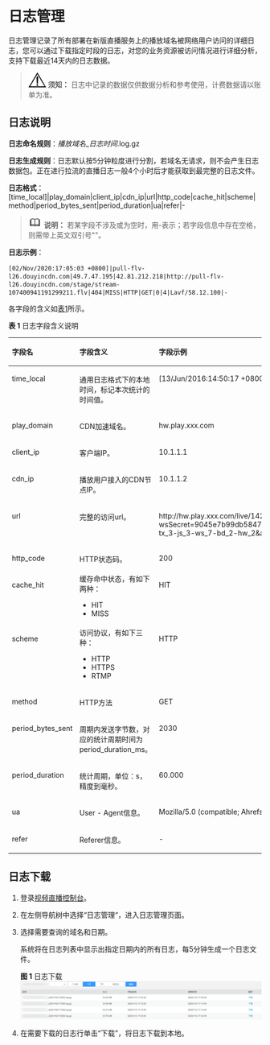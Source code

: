 # 日志管理<a name="live010018"></a>

日志管理记录了所有部署在新版直播服务上的播放域名被网络用户访问的详细日志，您可以通过下载指定时段的日志，对您的业务资源被访问情况进行详细分析，支持下载最近14天内的日志数据。

>![](public_sys-resources/icon-notice.gif) **须知：** 
>日志中记录的数据仅供数据分析和参考使用，计费数据请以账单为准。

## 日志说明<a name="section4954538162713"></a>

**日志命名规则**：_播放域名_\__日志时间_.log.gz

**日志生成规则**：日志默认按5分钟粒度进行分割，若域名无请求，则不会产生日志数据包。正在进行拉流的直播日志一般4个小时后才能获取到最完整的日志文件。

**日志格式**：\[time\_local\]|play\_domain|client\_ip|cdn\_ip|url|http\_code|cache\_hit|scheme|method|period\_bytes\_sent|period\_duration|ua|refer|-

>![](public_sys-resources/icon-note.gif) **说明：** 
>若某字段不涉及或为空时，用-表示；若字段信息中存在空格，则需带上英文双引号""。

**日志示例**：

```
[02/Nov/2020:17:05:03 +0800]|pull-flv-l26.douyincdn.com|49.7.47.195|42.81.212.218|http://pull-flv-l26.douyincdn.com/stage/stream-107400941191299211.flv|404|MISS|HTTP|GET|0|4|Lavf/58.12.100|-
```

各字段的含义如[表1](#table1104055194515)所示。

**表 1**  日志字段含义说明

<a name="table1104055194515"></a>
<table><thead align="left"><tr id="row192180550454"><th class="cellrowborder" valign="top" width="17.001700170017003%" id="mcps1.2.4.1.1"><p id="p3218655144514"><a name="p3218655144514"></a><a name="p3218655144514"></a>字段名</p>
</th>
<th class="cellrowborder" valign="top" width="33.12331233123312%" id="mcps1.2.4.1.2"><p id="p192191155184518"><a name="p192191155184518"></a><a name="p192191155184518"></a>字段含义</p>
</th>
<th class="cellrowborder" valign="top" width="49.874987498749874%" id="mcps1.2.4.1.3"><p id="p6219755114516"><a name="p6219755114516"></a><a name="p6219755114516"></a>字段示例</p>
</th>
</tr>
</thead>
<tbody><tr id="row12219195514452"><td class="cellrowborder" valign="top" width="17.001700170017003%" headers="mcps1.2.4.1.1 "><p id="p132192558453"><a name="p132192558453"></a><a name="p132192558453"></a>time_local</p>
</td>
<td class="cellrowborder" valign="top" width="33.12331233123312%" headers="mcps1.2.4.1.2 "><p id="p721975574514"><a name="p721975574514"></a><a name="p721975574514"></a>通用日志格式下的本地时间，标记本次统计的时间值。</p>
</td>
<td class="cellrowborder" valign="top" width="49.874987498749874%" headers="mcps1.2.4.1.3 "><p id="p321975517450"><a name="p321975517450"></a><a name="p321975517450"></a>[13/Jun/2016:14:50:17 +0800]</p>
</td>
</tr>
<tr id="row8219165513457"><td class="cellrowborder" valign="top" width="17.001700170017003%" headers="mcps1.2.4.1.1 "><p id="p221920554453"><a name="p221920554453"></a><a name="p221920554453"></a>play_domain</p>
</td>
<td class="cellrowborder" valign="top" width="33.12331233123312%" headers="mcps1.2.4.1.2 "><p id="p4219115515455"><a name="p4219115515455"></a><a name="p4219115515455"></a>CDN加速域名。</p>
</td>
<td class="cellrowborder" valign="top" width="49.874987498749874%" headers="mcps1.2.4.1.3 "><p id="p14219165534516"><a name="p14219165534516"></a><a name="p14219165534516"></a>hw.play.xxx.com</p>
</td>
</tr>
<tr id="row5219355154519"><td class="cellrowborder" valign="top" width="17.001700170017003%" headers="mcps1.2.4.1.1 "><p id="p16219155513459"><a name="p16219155513459"></a><a name="p16219155513459"></a>client_ip</p>
</td>
<td class="cellrowborder" valign="top" width="33.12331233123312%" headers="mcps1.2.4.1.2 "><p id="p3219255144520"><a name="p3219255144520"></a><a name="p3219255144520"></a>客户端IP。</p>
</td>
<td class="cellrowborder" valign="top" width="49.874987498749874%" headers="mcps1.2.4.1.3 "><p id="p18219955134511"><a name="p18219955134511"></a><a name="p18219955134511"></a>10.1.1.1</p>
</td>
</tr>
<tr id="row22191655174517"><td class="cellrowborder" valign="top" width="17.001700170017003%" headers="mcps1.2.4.1.1 "><p id="p22198552453"><a name="p22198552453"></a><a name="p22198552453"></a>cdn_ip</p>
</td>
<td class="cellrowborder" valign="top" width="33.12331233123312%" headers="mcps1.2.4.1.2 "><p id="p14219655124515"><a name="p14219655124515"></a><a name="p14219655124515"></a>播放用户接入的CDN节点IP。</p>
</td>
<td class="cellrowborder" valign="top" width="49.874987498749874%" headers="mcps1.2.4.1.3 "><p id="p521925518455"><a name="p521925518455"></a><a name="p521925518455"></a>10.1.1.2</p>
</td>
</tr>
<tr id="row7219165511452"><td class="cellrowborder" valign="top" width="17.001700170017003%" headers="mcps1.2.4.1.1 "><p id="p321914556459"><a name="p321914556459"></a><a name="p321914556459"></a>url</p>
</td>
<td class="cellrowborder" valign="top" width="33.12331233123312%" headers="mcps1.2.4.1.2 "><p id="p521975544510"><a name="p521975544510"></a><a name="p521975544510"></a>完整的访问url。</p>
</td>
<td class="cellrowborder" valign="top" width="49.874987498749874%" headers="mcps1.2.4.1.3 "><p id="p2219195524515"><a name="p2219195524515"></a><a name="p2219195524515"></a>http://hw.play.xxx.com/live/1423787836-1423787836-6115122192062611456-2847699128-10057-A-0-1.m3u8?wsSecret=9045e7b99db58475627d33e99eb64fc1&amp;amp;wsTime=5f03baeb&amp;amp;fm=RFdxOEJjSjNoNkRKdDZUWV8kMF8kMV8kMl8kMw%3D%3D&amp;amp;ctyp=huya_tars&amp;amp;fs=bgct&amp;amp;&amp;amp;sphdcdn=al_7-tx_3-js_3-ws_7-bd_2-hw_2&amp;amp;sphdDC=xxx&amp;amp;sphd=264_*</p>
</td>
</tr>
<tr id="row19219135554514"><td class="cellrowborder" valign="top" width="17.001700170017003%" headers="mcps1.2.4.1.1 "><p id="p16219145574510"><a name="p16219145574510"></a><a name="p16219145574510"></a>http_code</p>
</td>
<td class="cellrowborder" valign="top" width="33.12331233123312%" headers="mcps1.2.4.1.2 "><p id="p1421995520456"><a name="p1421995520456"></a><a name="p1421995520456"></a>HTTP状态码。</p>
</td>
<td class="cellrowborder" valign="top" width="49.874987498749874%" headers="mcps1.2.4.1.3 "><p id="p1721917553459"><a name="p1721917553459"></a><a name="p1721917553459"></a>200</p>
</td>
</tr>
<tr id="row1221955517457"><td class="cellrowborder" valign="top" width="17.001700170017003%" headers="mcps1.2.4.1.1 "><p id="p16219135520452"><a name="p16219135520452"></a><a name="p16219135520452"></a>cache_hit</p>
</td>
<td class="cellrowborder" valign="top" width="33.12331233123312%" headers="mcps1.2.4.1.2 "><div class="p" id="p11219155510452"><a name="p11219155510452"></a><a name="p11219155510452"></a>缓存命中状态，有如下两种：<a name="ul42194551454"></a><a name="ul42194551454"></a><ul id="ul42194551454"><li>HIT</li><li>MISS</li></ul>
</div>
</td>
<td class="cellrowborder" valign="top" width="49.874987498749874%" headers="mcps1.2.4.1.3 "><p id="p1922010553458"><a name="p1922010553458"></a><a name="p1922010553458"></a>HIT</p>
</td>
</tr>
<tr id="row32207552452"><td class="cellrowborder" valign="top" width="17.001700170017003%" headers="mcps1.2.4.1.1 "><p id="p17220105544515"><a name="p17220105544515"></a><a name="p17220105544515"></a>scheme</p>
</td>
<td class="cellrowborder" valign="top" width="33.12331233123312%" headers="mcps1.2.4.1.2 "><div class="p" id="p11220135513457"><a name="p11220135513457"></a><a name="p11220135513457"></a>访问协议，有如下三种：<a name="ul152201755104520"></a><a name="ul152201755104520"></a><ul id="ul152201755104520"><li>HTTP</li><li>HTTPS</li><li>RTMP</li></ul>
</div>
</td>
<td class="cellrowborder" valign="top" width="49.874987498749874%" headers="mcps1.2.4.1.3 "><p id="p1022025516454"><a name="p1022025516454"></a><a name="p1022025516454"></a>HTTP</p>
</td>
</tr>
<tr id="row1522025516452"><td class="cellrowborder" valign="top" width="17.001700170017003%" headers="mcps1.2.4.1.1 "><p id="p13220165514516"><a name="p13220165514516"></a><a name="p13220165514516"></a>method</p>
</td>
<td class="cellrowborder" valign="top" width="33.12331233123312%" headers="mcps1.2.4.1.2 "><p id="p14220205513455"><a name="p14220205513455"></a><a name="p14220205513455"></a>HTTP方法</p>
</td>
<td class="cellrowborder" valign="top" width="49.874987498749874%" headers="mcps1.2.4.1.3 "><p id="p822055514513"><a name="p822055514513"></a><a name="p822055514513"></a>GET</p>
</td>
</tr>
<tr id="row3220195515457"><td class="cellrowborder" valign="top" width="17.001700170017003%" headers="mcps1.2.4.1.1 "><p id="p622010555459"><a name="p622010555459"></a><a name="p622010555459"></a>period_bytes_sent</p>
</td>
<td class="cellrowborder" valign="top" width="33.12331233123312%" headers="mcps1.2.4.1.2 "><p id="p8220155517451"><a name="p8220155517451"></a><a name="p8220155517451"></a>周期内发送字节数，对应的统计周期时间为period_duration_ms。</p>
</td>
<td class="cellrowborder" valign="top" width="49.874987498749874%" headers="mcps1.2.4.1.3 "><p id="p1122085510458"><a name="p1122085510458"></a><a name="p1122085510458"></a>2030</p>
</td>
</tr>
<tr id="row222025520453"><td class="cellrowborder" valign="top" width="17.001700170017003%" headers="mcps1.2.4.1.1 "><p id="p1122085594519"><a name="p1122085594519"></a><a name="p1122085594519"></a>period_duration</p>
</td>
<td class="cellrowborder" valign="top" width="33.12331233123312%" headers="mcps1.2.4.1.2 "><p id="p1522035524510"><a name="p1522035524510"></a><a name="p1522035524510"></a>统计周期，单位：s，精度到毫秒。</p>
</td>
<td class="cellrowborder" valign="top" width="49.874987498749874%" headers="mcps1.2.4.1.3 "><p id="p1220255154516"><a name="p1220255154516"></a><a name="p1220255154516"></a>60.000</p>
</td>
</tr>
<tr id="row322015594511"><td class="cellrowborder" valign="top" width="17.001700170017003%" headers="mcps1.2.4.1.1 "><p id="p1922012554456"><a name="p1922012554456"></a><a name="p1922012554456"></a>ua</p>
</td>
<td class="cellrowborder" valign="top" width="33.12331233123312%" headers="mcps1.2.4.1.2 "><p id="p522013559453"><a name="p522013559453"></a><a name="p522013559453"></a>User - Agent信息。</p>
</td>
<td class="cellrowborder" valign="top" width="49.874987498749874%" headers="mcps1.2.4.1.3 "><p id="p11220115514512"><a name="p11220115514512"></a><a name="p11220115514512"></a>Mozilla/5.0 (compatible; AhrefsBot/5.0; +http://ahrefs.com/robot/)</p>
</td>
</tr>
<tr id="row192201955174519"><td class="cellrowborder" valign="top" width="17.001700170017003%" headers="mcps1.2.4.1.1 "><p id="p222095516451"><a name="p222095516451"></a><a name="p222095516451"></a>refer</p>
</td>
<td class="cellrowborder" valign="top" width="33.12331233123312%" headers="mcps1.2.4.1.2 "><p id="p822020557455"><a name="p822020557455"></a><a name="p822020557455"></a>Referer信息。</p>
</td>
<td class="cellrowborder" valign="top" width="49.874987498749874%" headers="mcps1.2.4.1.3 "><p id="p13220165511451"><a name="p13220165511451"></a><a name="p13220165511451"></a>-</p>
</td>
</tr>
</tbody>
</table>

## 日志下载<a name="section1335503472716"></a>

1.  登录[视频直播控制台](https://console.huaweicloud.com/live)。
2.  在左侧导航树中选择“日志管理“，进入日志管理页面。
3.  选择需要查询的域名和日期。

    系统将在日志列表中显示出指定日期内的所有日志，每5分钟生成一个日志文件。

    **图 1**  日志下载<a name="fig154644120716"></a>  
    ![](figures/日志下载.png "日志下载")

4.  在需要下载的日志行单击“下载”，将日志下载到本地。

